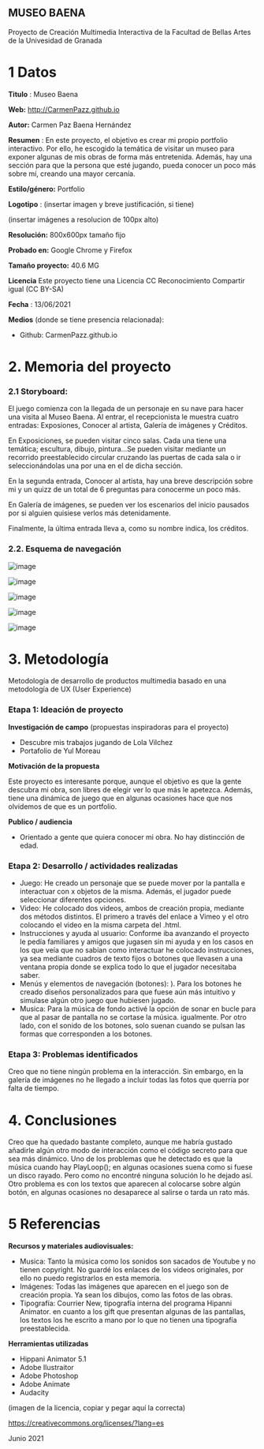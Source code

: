 ## MUSEO BAENA

Proyecto de Creación Multimedia Interactiva de la  Facultad de Bellas Artes de la Univesidad de Granada



# 1 Datos 



**Titulo** : Museo Baena

**Web:**  http://CarmenPazz.github.io

**Autor:**  Carmen Paz Baena Hernández

**Resumen** : En este proyecto, el objetivo es crear mi propio portfolio interactivo. Por ello, he escogido la temática de visitar un museo para exponer algunas de mis obras de forma más entretenida. Además, hay una sección para que la persona que esté jugando, pueda conocer un poco más sobre mí, creando una mayor cercanía.

**Estilo/género:**  Portfolio

**Logotipo** : (insertar imagen y breve justificación, si  tiene) 

(insertar imágenes a resolucion de 100px alto)

**Resolución:** 800x600px tamaño fijo 

**Probado en:**   Google Chrome y Firefox

**Tamaño proyecto:** 40.6 MG

**Licencia** Este proyecto tiene una Licencia CC Reconocimiento Compartir igual (CC BY-SA)

**Fecha** : 13/06/2021

**Medios** (donde se tiene presencia relacionada):

- Github: CarmenPazz.github.io




# 2. Memoria del proyecto 

### 2.1 Storyboard: 

El juego comienza con la llegada de un personaje en su nave para hacer una visita al Museo Baena. Al entrar, el recepcionista le muestra cuatro entradas: Exposiones, Conocer al artista, Galería de imágenes y Créditos. 

En Exposiciones, se pueden visitar cinco salas. Cada una tiene una temática; escultura, dibujo, pintura…Se pueden visitar mediante un recorrido preestablecido circular cruzando las puertas de cada sala o ir seleccionándolas una por una en el de dicha sección.

En la segunda entrada, Conocer al artista, hay una breve descripción sobre mi y un quizz de un total de 6 preguntas para conocerme un poco más.

En Galería de imágenes, se pueden ver los escenarios del inicio pausados por si alguien quisiese verlos más detenidamente.

Finalmente, la última entrada lleva a, como su nombre indica, los créditos.


### 2.2. Esquema de navegación 

![image](https://user-images.githubusercontent.com/84900551/121807712-97713f80-cc55-11eb-9710-eb88c6095f01.png)

![image](https://user-images.githubusercontent.com/84900551/121807716-9a6c3000-cc55-11eb-8cb1-e7688bacec5b.png)

![image](https://user-images.githubusercontent.com/84900551/121807722-9d672080-cc55-11eb-9e1b-6bfb28236d24.png)

![image](https://user-images.githubusercontent.com/84900551/121807725-a0621100-cc55-11eb-9fdf-47d95ea683f9.png)

![image](https://user-images.githubusercontent.com/84900551/121807728-a2c46b00-cc55-11eb-902e-9855fb003df6.png)





# 3. Metodología

Metodología de desarrollo de productos multimedia basado en una metodología de UX (User Experience)



### Etapa 1: Ideación de proyecto

**Investigación de campo** (propuestas inspiradoras para el proyecto)

- Descubre mis trabajos jugando de Lola Vilchez
- Portafolio de Yul Moreau



**Motivación de la propuesta** 

Este proyecto es interesante porque, aunque el objetivo es que la gente descubra mi obra, son libres de elegir ver lo que más le apetezca. Además, tiene una dinámica de juego que en algunas ocasiones hace que nos olvidemos de que es un portfolio.


**Publico / audiencia**

- Orientado a gente que quiera conocer mi obra. No hay distincción de edad.



### Etapa 2: Desarrollo / actividades realizadas



- Juego: He creado un personaje que se puede mover por la pantalla e interactuar con x objetos de la misma. Además, el jugador puede seleccionar diferentes opciones. 
- Video: He colocado dos videos, ambos de creación propia, mediante dos métodos distintos. El primero a través del enlace a Vimeo y el otro colocando el video en la misma carpeta del .html. 
- Instrucciones y ayuda al usuario: Conforme iba avanzando el proyecto le pedía familiares y amigos que jugasen sin mi ayuda y en los casos en los que veía que no sabían como interactuar he colocado instrucciones, ya sea mediante cuadros de texto fijos o botones que llevasen a una ventana propia donde se explica todo lo que el jugador necesitaba saber. 
- Menús y elementos de navegación (botones): ). Para los botones he creado diseños personalizados para que fuese aún más intuitivo y simulase algún otro juego que hubiesen jugado.
- Musica: Para la música de fondo activé la opción de sonar en bucle para que al pasar de pantalla no se cortase la música. igualmente. Por otro lado, con el sonido de los botones, solo suenan cuando se pulsan las formas que corresponden a los botones.



### Etapa 3: Problemas identificados

Creo que no tiene ningún problema en la interacción. Sin embargo, en la galería de imágenes no he llegado a incluir todas las fotos que querría por falta de tiempo.


# 4. Conclusiones 


Creo que ha quedado bastante completo, aunque me habría gustado añadirle algún otro modo de interacción como el código secreto para que sea más dinámico. Uno de los problemas que he detectado es que la música cuando hay PlayLoop(); en algunas ocasiones suena como si fuese un disco rayado. Pero como no encontré ninguna solución lo he dejado así. Otro problema es con los textos que aparecen al colocarse sobre algún botón, en algunas ocasiones no desaparece al salirse o tarda un rato más.





# 5 Referencias 


**Recursos y materiales audiovisuales:**

* Musica: Tanto la música como los sonidos son sacados de Youtube y no tienen copyright. No guardé los enlaces de los videos originales, por ello no puedo registrarlos en esta memoria.
* Imágenes:  Todas las imágenes que aparecen en el juego son de creación propia. Ya sean los dibujos, como las fotos de las obras.
* Tipografía: Courrier New, tipografía interna del programa Hipanni Animator. en cuanto a los gift que presentan algunas de las pantallas, los textos los he escrito a mano por lo que no tienen una tipografía preestablecida.

**Herramientas utilizadas**

- Hippani Animator 5.1
- Adobe Ilustraitor
- Adobe Photoshop
- Adobe Animate
- Audacity




(imagen de la licencia, copiar y pegar aquí la correcta)

https://creativecommons.org/licenses/?lang=es

Junio 2021
